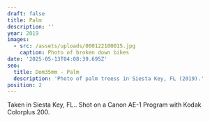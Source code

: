 ```yaml
---
draft: false
title: Palm
description: ''
year: 2019
images:
  - src: /assets/uploads/000122100015.jpg
    caption: Photo of broken down bikes
date: '2025-05-13T04:08:39.695Z'
seo:
  title: Dom35mm - Palm
  description: 'Photo of palm treess in Siesta Key, FL (2019).'
position: 2
---
```



Taken in Siesta Key, FL.. Shot on a Canon AE-1 Program with Kodak Colorplus 200.

